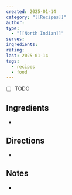 ```yaml
---
created: 2025-01-14
category: "[[Recipes]]"
author: 
type:
  - "[[North Indian]]"
serves: 
ingredients: 
rating: 
last: 2025-01-14
tags:
  - recipes
  - food
---
```

- [ ] TODO
## Ingredients

- 

## Directions

- 

## Notes

- 